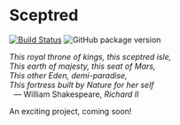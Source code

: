 # Sceptred

[![Build Status](https://travis-ci.org/qwghlm/sceptred.svg)](https://travis-ci.org/qwghlm/sceptred)
![GitHub package version](https://img.shields.io/github/package-json/v/qwghlm/sceptred.svg)

_This royal throne of kings, this sceptred isle,_<br>
_This earth of majesty, this seat of Mars,_<br>
_This other Eden, demi-paradise,_<br>
_This fortress built by Nature for her self_<br>
&nbsp;&nbsp;— William Shakespeare, _Richard II_

An exciting project, coming soon!
